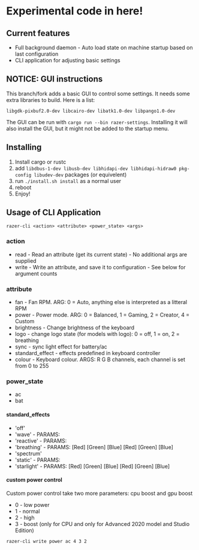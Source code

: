 # Experimental code in here!

## Current features
* Full background daemon - Auto load state on machine startup based on last configuration
* CLI application for adjusting basic settings

## NOTICE: GUI instructions

This branch/fork adds a basic GUI to control some settings. It needs some extra libraries to build. Here is a list:

`libgdk-pixbuf2.0-dev libcairo-dev libatk1.0-dev libpango1.0-dev`

The GUI can be run with `cargo run --bin razer-settings`. Installing it will also install the GUI, but it might not be added to the startup menu.

## Installing
1. Install cargo or rustc
2. add `libdbus-1-dev libusb-dev libhidapi-dev libhidapi-hidraw0 pkg-config libudev-dev` packages (or equivelent)
3. run `./install.sh install` as a normal user
4. reboot
5. Enjoy!

## Usage of CLI Application
```
razer-cli <action> <attribute> <power_state> <args> 
```

### action
* read - Read an attribute (get its current state) - No additional args are supplied
* write - Write an attribute, and save it to configuration - See below for argument counts

### attribute
* fan - Fan RPM. ARG: 0 = Auto, anything else is interpreted as a litteral RPM
* power - Power mode. ARG: 0 = Balanced, 1 = Gaming, 2 = Creator, 4 = Custom
* brightness - Change brightness of the keyboard
* logo - change logo state (for models with logo): 0 = off, 1 = on, 2 = breathing
* sync - sync light effect for battery/ac
* standard_effect - effects predefined in keyboard controller
* colour - Keyboard colour. ARGS: R G B channels, each channel is set from 0 to 255

### power_state
* ac
* bat

#### standard_effects
  * 'off'
  * 'wave' - PARAMS: <Direction>
  * 'reactive' - PARAMS: <Speed> <Red> <Green> <Blue>
  * 'breathing' - PARAMS: <Type> [Red] [Green] [Blue] [Red] [Green] [Blue]
  * 'spectrum'
  * 'static' - PARAMS: <Red> <Green> <Blue>
  * 'starlight' - PARAMS: <Type> [Red] [Green] [Blue] [Red] [Green] [Blue]

#### custom power control
Custom power control take two more parameters: cpu boost and gpu boost
* 0 - low power
* 1 - normal
* 2 - high
* 3 - boost (only for CPU and only for Advanced 2020 model and Studio Edition) 
```
razer-cli write power ac 4 3 2
```
